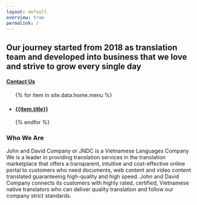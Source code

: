 ```yaml
---
layout: default
overview: true
permalink: /
---
```


<!-- Banner -->
<section id="introduce">
    <div class="jumbotron">
        <div class="container">
            <div class="banner_text">
                <h1 class="font-weight-bold">
                    Our journey started from 2018 as translation team and developed into business that we love and strive to grow every single day
                </h1>
                <a href="#" class="btn btn_custom" role="button"><h4>Contact Us</h4></a>
            </div>
            <div class="banner_bottom_panel d-none d-lg-block d-xl-block">
                <ul class="panel_list">
                    {% for item in site.data.home.menu %}
                        <li>
                            <a class="smooth_scroll" href="{{item.link}}"><h4>{{item.title}}</h4></a>
                        </li>
                    {% endfor %}
                </ul>
            </div>
        </div>
    </div>
</section>

<!-- Overview -->
<section id="overview">
    <div class="container text-center">
        <h3>Who We Are</h3>
        <p>John and David Company or JNDC is a Vietnamese Languages Company We is a leader in providing translation services in the translation marketplace that offers a transparent, intuitive and cost-effective online portal to customers who need documents, web content and video content translated guaranteeing high-quality and high speed. John and David Company connects its customers with highly rated, certified, Vietnamese native translators who can deliver quality translation and follow our company strict standards.</p>
    </div>
</section>